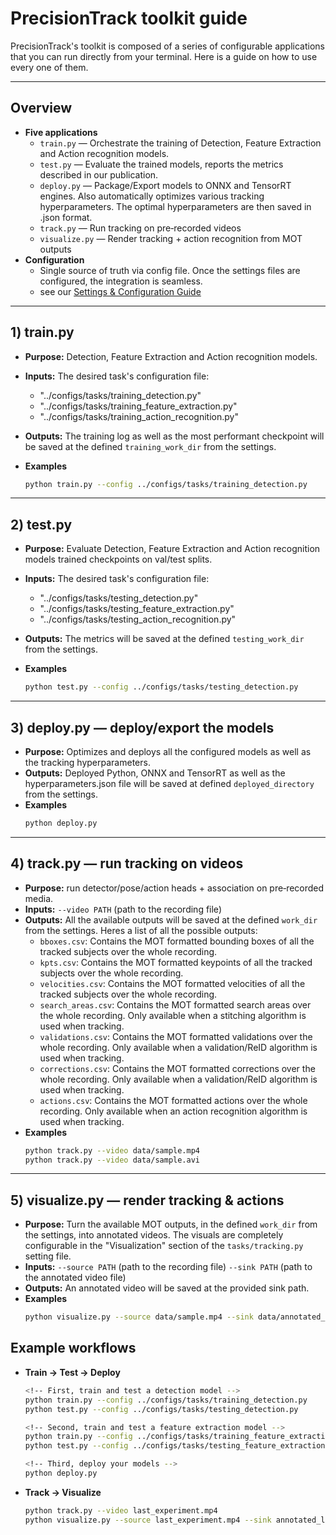 # PrecisionTrack toolkit guide

PrecisionTrack's toolkit is composed of a series of configurable applications that you can run directly from your terminal. Here is a guide on how to use every one of them.

---

## Overview

- **Five applications**
  - `train.py` — Orchestrate the training of Detection, Feature Extraction and Action recognition models.
  - `test.py` — Evaluate the trained models, reports the metrics described in our publication.
  - `deploy.py` — Package/Export models to ONNX and TensorRT engines. Also automatically optimizes various tracking hyperparameters. The optimal hyperparameters are then saved in .json format.
  - `track.py` — Run tracking on pre‑recorded videos
  - `visualize.py` — Render tracking + action recognition from MOT outputs
- **Configuration**
  - Single source of truth via config file. Once the settings files are configured, the integration is seamless.
  - see our [Settings & Configuration Guide](https://github.com/VincentCoulombe/precision_track/tree/main/configs)

---

## 1) train.py

- **Purpose:** Detection, Feature Extraction and Action recognition models.

- **Inputs:** The desired task's configuration file:

  - "../configs/tasks/training_detection.py"
  - "../configs/tasks/training_feature_extraction.py"
  - "../configs/tasks/training_action_recognition.py"

- **Outputs:** The training log as well as the most performant checkpoint will be saved at the defined `training_work_dir` from the settings.

- **Examples**

  ```bash
  python train.py --config ../configs/tasks/training_detection.py
  ```

---

## 2) test.py

- **Purpose:** Evaluate Detection, Feature Extraction and Action recognition models trained checkpoints on val/test splits.

- **Inputs:** The desired task's configuration file:

  - "../configs/tasks/testing_detection.py"
  - "../configs/tasks/testing_feature_extraction.py"
  - "../configs/tasks/testing_action_recognition.py"

- **Outputs:** The metrics will be saved at the defined `testing_work_dir` from the settings.

- **Examples**

  ```bash
  python test.py --config ../configs/tasks/testing_detection.py
  ```

---

## 3) deploy.py — deploy/export the models

- **Purpose:** Optimizes and deploys all the configured models as well as the tracking hyperparameters.
- **Outputs:** Deployed Python, ONNX and TensorRT as well as the hyperparameters.json file will be saved at defined `deployed_directory` from the settings.
- **Examples**
  ```bash
  python deploy.py
  ```

---

## 4) track.py — run tracking on videos

- **Purpose:** run detector/pose/action heads + association on pre‑recorded media.
- **Inputs:** `--video PATH` (path to the recording file)
- **Outputs:** All the available outputs will be saved at the defined `work_dir` from the settings. Heres a list of all the possible outputs:
  - `bboxes.csv`: Contains the MOT formatted bounding boxes of all the tracked subjects over the whole recording.
  - `kpts.csv`: Contains the MOT formatted keypoints of all the tracked subjects over the whole recording.
  - `velocities.csv`: Contains the MOT formatted velocities of all the tracked subjects over the whole recording.
  - `search_areas.csv`: Contains the MOT formatted search areas over the whole recording. Only available when a stitching algorithm is used when tracking.
  - `validations.csv`: Contains the MOT formatted validations over the whole recording. Only available when a validation/ReID algorithm is used when tracking.
  - `corrections.csv`: Contains the MOT formatted corrections over the whole recording. Only available when a validation/ReID algorithm is used when tracking.
  - `actions.csv`: Contains the MOT formatted actions over the whole recording. Only available when an action recognition algorithm is used when tracking.
- **Examples**
  ```bash
  python track.py --video data/sample.mp4
  python track.py --video data/sample.avi
  ```

---

## 5) visualize.py — render tracking & actions

- **Purpose:** Turn the available MOT outputs, in the defined `work_dir` from the settings, into annotated videos. The visuals are completely configurable in the "Visualization" section of the `tasks/tracking.py` setting file.
- **Inputs:** `--source PATH` (path to the recording file) `--sink PATH` (path to the annotated video file)
- **Outputs:** An annotated video will be saved at the provided sink path.
- **Examples**
  ```bash
  python visualize.py --source data/sample.mp4 --sink data/annotated_data_sample.mp4
  ```

## Example workflows

- **Train → Test → Deploy**

  ```bash
  <!-- First, train and test a detection model -->
  python train.py --config ../configs/tasks/training_detection.py
  python test.py --config ../configs/tasks/testing_detection.py

  <!-- Second, train and test a feature extraction model -->
  python train.py --config ../configs/tasks/training_feature_extraction.py
  python test.py --config ../configs/tasks/testing_feature_extraction.py

  <!-- Third, deploy your models -->
  python deploy.py
  ```

- **Track → Visualize**

  ```bash
  python track.py --video last_experiment.mp4
  python visualize.py --source last_experiment.mp4 --sink annotated_last_experiment.mp4
  ```

